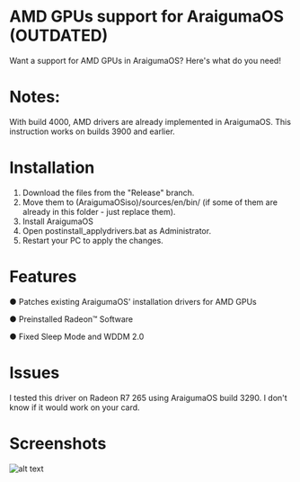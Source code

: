 # AMD GPUs support for AraigumaOS (OUTDATED)
Want a support for AMD GPUs in AraigumaOS? Here's what do you need!

# Notes:
With build 4000, AMD drivers are already implemented in AraigumaOS. This instruction works on builds 3900 and earlier.

# Installation
1. Download the files from the "Release" branch.
2. Move them to (AraigumaOSiso)/sources/en/bin/ (if some of them are already in this folder - just replace them).
3. Install AraigumaOS
4. Open postinstall_applydrivers.bat as Administrator.
5. Restart your PC to apply the changes.

# Features
● Patches existing AraigumaOS' installation drivers for AMD GPUs

● Preinstalled Radeon™ Software

● Fixed Sleep Mode and WDDM 2.0

# Issues
I tested this driver on Radeon R7 265 using AraigumaOS build 3290. I don't know if it would work on your card.

# Screenshots
![alt text](https://media.discordapp.net/attachments/742302504909275221/921058698904891453/Screenshot_AraigumaOS_16_12_2021_22_10_23.png?width=1920&height=1080)
